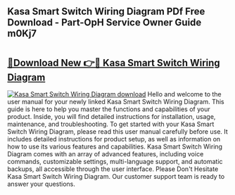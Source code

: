 ## Kasa Smart Switch Wiring Diagram PDf Free Download - Part-OpH Service Owner Guide m0Kj7

# <h2><a href="http://dfi71o3.blite.top/?on=Kasa+Smart+Switch+Wiring+Diagram">🔗Download New 👉🔴 Kasa Smart Switch Wiring Diagram</a></h2>

[![Kasa Smart Switch Wiring Diagram download](https://i.imgur.com/lujVjoI.png)](http://dfi71o3.blite.top/?on=Kasa+Smart+Switch+Wiring+Diagram)
Hello and welcome to the user manual for your newly linked Kasa Smart Switch Wiring Diagram. This guide is here to help you master the functions and capabilities of your product. Inside, you will find detailed instructions for installation, usage, maintenance, and troubleshooting. To get started with your Kasa Smart Switch Wiring Diagram, please read this user manual carefully before use. It includes detailed instructions for product setup, as well as information on how to use its various features and capabilities. Kasa Smart Switch Wiring Diagram comes with an array of advanced features, including voice commands, customizable settings, multi-language support, and automatic backups, all accessible through the user interface. Please Don't Hesitate Kasa Smart Switch Wiring Diagram. Our customer support team is ready to answer your questions.
